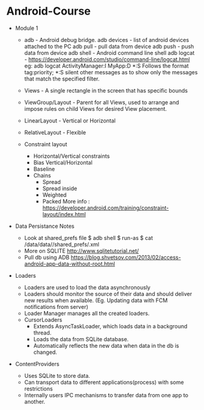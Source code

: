 # Android-Course

+ Module 1
	+ adb - Android debug bridge.
		adb devices - list of android devices attached to the PC
		adb pull - pull data from device
		adb push - push data from device
		adb shell - Android command line shell
		adb logcat - https://developer.android.com/studio/command-line/logcat.html
			eg: adb logcat ActivityManager:I MyApp:D *:S
				Follows the format tag:priority; *:S silent other messages as to show only the messages that match the specified filter.
	
	+ Views - A single rectangle in the screen that has specific bounds
	+ ViewGroup/Layout - Parent for all Views, used to arrange and impose rules on child Views for 			desired View placement.
	+ LinearLayout - Vertical or Horizontal
	+ RelativeLayout - Flexible
	+ Constraint layout
		+ Horizontal/Vertical constraints
		+ Bias Vertical/Horizontal
		+ Baseline
		+ Chains
			+ Spread
			+ Spread inside
			+ Weighted
			+ Packed
			More info : https://developer.android.com/training/constraint-layout/index.html

+ Data Persistance Notes
  	+ Look at shared_prefs file
    	$ adb shell
    	$ run-as <app-package-name>
    	$ cat /data/data/<app-package-name>/shared_prefs/<your-prefs-file-name>.xml
  	+ More on SQLITE http://www.sqlitetutorial.net/
  	+ Pull db using ADB https://blog.shvetsov.com/2013/02/access-android-app-data-without-root.html
+ Loaders
 	+ Loaders are used to load the data asynchronously
 	+ Loaders should monitor the source of their data and should deliver new results when available. (Eg. Updating data with FCM notifications from server)
 	+ Loader Manager manages all the created loaders. 
 	+ CursorLoaders
 		+ Extends AsyncTaskLoader, which loads data in a background thread. 
 		+ Loads the data from SQLite database.
 		+ Automatically reflects the new data when data in the db is changed. 
+ ContentProviders
	+ Uses SQLite to store data.
	+ Can transport data to different applications(process) with some restrictions
	+ Internally users IPC mechanisms to transfer data from one app to another. 


